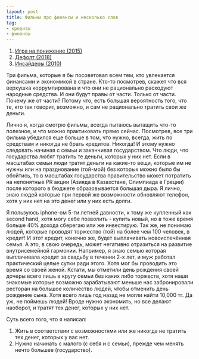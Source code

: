 ```yaml
---
layout: post
title: Фильмы про финансы и несколько слов
tag:
- кредиты
- финансы
---
```


1. [Игра на понижение (2015)](https://www.kinopoisk.ru/film/501333/)
2. [Дефолт (2018)](https://www.kinopoisk.ru/film/1047328/)
3. [Инсайдеры (2010)](https://www.kinopoisk.ru/film/513258/)

Три фильма, которые я бы посоветовал всем тем, кто увлекается финансами и экономикой в стране. Кто-то посмотрев, скажет что вся верхушка коррумпирована и что они не рационально расходуют народные средства. И они будут правы от части. Только от части. Почему же от части? Потому что, есть большая вероятность того, что те, кто так говорит, возможно, и сам не рационально тратить свои же деньги.

Лично я, когда смотрю фильмы, всегда пытаюсь вытащить что-то полезное, и что можно практиковать прямо сейчас. Посмотрев, все три фильма убедился еще больше в том, что нужно, всегда, жить по средствам и никогда не брать кредитов. Никогда! И этому нужно следовать начиная с семьи и заканчивая государством. Что люди, что государства любят тратить те деньги, которых у них нет. Если в масштабах семьи люди тратят деньги на какие-то вещи, которые им не нужны или на празднование (той-мой) без которых можно было бы обойтись, то в масштабах государства правительство может потратить на непонятные PR акции (Азияда в Казахстане, Олимпиада в Греции) после которого в бюджете образовывается большая дыра. Я лично, знаю людей которые при первой же возможности обновляют телефон, хотя у них нет на это денег или у них есть долги.

Я пользуюсь iphone-ом 5-ти летней давности, к тому же купленный как second hand, хотя могу себе позволить - купить новый, но в тоже время больше 40% дохода сберегаю или же инвестирую. Так же, не понимаю людей, которые проводят торжество (той) на более чем 100 человек, в кредит! И этот кредит, конечно же, будет выплачивать новоиспечённая семья. А это, в свою очередь, может негативно отразиться на развитие внутрисемейной гармонии. Например, я знаю семью которая выплачивала кредит за свадьбу в течении 2-х лет, и муж работал практический целые сутки ради этого. Хотя мог бы проводить это время со своей женой. Кстати, мы отметили день рождения своей дочеры всего лишь в кругу семьи без каких либо торжеств, хотя наши знакомые которые возможно зарабатывают меньше нас забронировали ресторан на большое количество людей, чтобы отменить день рождение сына. Хотя всего лишь год назад не могли найти 10,000 тг. Да уж, не поймешь людей! Вроде нужно экономить, но все делают наоборот, и тратят тех денег, которых у них нет.     

Суть всего того, что я написал: 
1. Жить в соответствии с возможностями или же никогда не тратить тех денег, которых у вас нет.
2. Нужно начинать с малого (с себя и с семьи), прежде чем менять нечто большее (государство).
